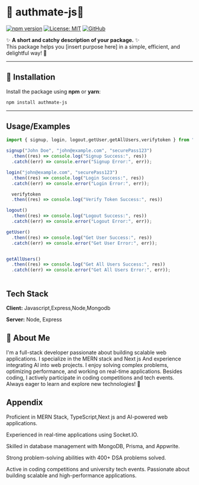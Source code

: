 # 🌟 authmate-js🌟

[![npm version](https://badge.fury.io/js/your-package-name.svg)](https://www.npmjs.com/package/authmate-js)
[![License: MIT](https://img.shields.io/badge/License-MIT-blue.svg)](https://opensource.org/licenses/MIT)
[![GitHub](https://img.shields.io/badge/GitHub-Repository-blue?logo=github)](https://github.com/yogeshtiwari12/npm-package)


✨ **A short and catchy description of your package.** ✨  
This package helps you [insert purpose here] in a simple, efficient, and delightful way! 🚀

---

## 🚀 Installation

Install the package using **npm** or **yarn**:

```bash
npm install authmate-js

```
---


## Usage/Examples

```javascript
import { signup, login, logout,getUser,getAllUsers,verifytoken } from "authmate-js";

signup("John Doe", "john@example.com", "securePass123")
  .then((res) => console.log("Signup Success:", res))
  .catch((err) => console.error("Signup Error:", err));

login("john@example.com", "securePass123")
  .then((res) => console.log("Login Success:", res))
  .catch((err) => console.error("Login Error:", err));

  verifytoken
  .then((res) => console.log("Verify Token Success:", res))

logout()
  .then((res) => console.log("Logout Success:", res))
  .catch((err) => console.error("Logout Error:", err));

getUser()
  .then((res) => console.log("Get User Success:", res))
  .catch((err) => console.error("Get User Error:", err));


getAllUsers()
  .then((res) => console.log("Get All Users Success:", res))
  .catch((err) => console.error("Get All Users Error:", err));



```


## Tech Stack

**Client:** Javascript,Express,Node,Mongodb

**Server:** Node, Express


## 🚀 About Me
I'm a full-stack developer passionate about building scalable web applications. I specialize in the MERN stack and Next js And experience integrating AI into web projects. I enjoy solving complex problems, optimizing performance, and working on real-time applications. Besides coding, I actively participate in coding competitions and tech events. Always eager to learn and explore new technologies! 🚀



## Appendix

Proficient in MERN Stack, TypeScript,Next js and AI-powered web applications.

Experienced in real-time applications using Socket.IO.

Skilled in database management with MongoDB, Prisma, and Appwrite.

Strong problem-solving abilities with 400+ DSA problems solved.

Active in coding competitions and university tech events.
Passionate about building scalable and high-performance applications.

